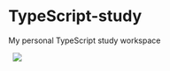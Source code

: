# TypeScript-study

My personal TypeScript study workspace

&nbsp;
<img src="https://img.shields.io/badge/TypeScript-3178C6?style=flat-square&logo=typescript&logoColor=white">
